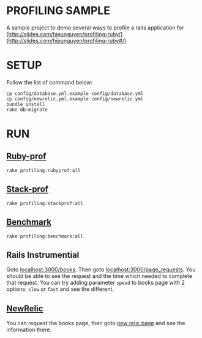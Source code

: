 PROFILING SAMPLE
=======
A sample project to demo several ways to profile a rails application for [http://slides.com/hieunguyen/profiling-ruby/](http://slides.com/hieunguyen/profiling-ruby#/)

SETUP
======

Follow the list of command below:

```shell
cp config/database.yml.example config/database.yml
cp config/newrelic.yml.example config/newrelic.yml
bundle install
rake db:migrate
```

RUN
=====

[Ruby-prof](github.com/ruby-prof/ruby-prof)
---

```shell
rake profiling:rubyprof:all
```

[Stack-prof](github.com/tmm1/stackprof)
---

```shell
rake profiling:stackprof:all
```

[Benchmark](www.ruby-doc.org/stdlib-2.0/libdoc/benchmark/rdoc/Benchmark.html)
---

```shell
rake profiling:benchmark:all
```

Rails Instrumential
---

Goto [localhost:3000/books](http://localhost:3000/books).
Then goto [localhost:3000/page_requests](http://localhost:3000/page_requests).
You should be able to see the request and the time which needed to complete that request.
You can try adding parameter `speed` to books page with 2 options: `slow` or `fast` and see the different.

[NewRelic](newrelic.com)
---
You can request the books page, then goto [new relic page](http://localhost:3000/newrelic) and see the information there.

